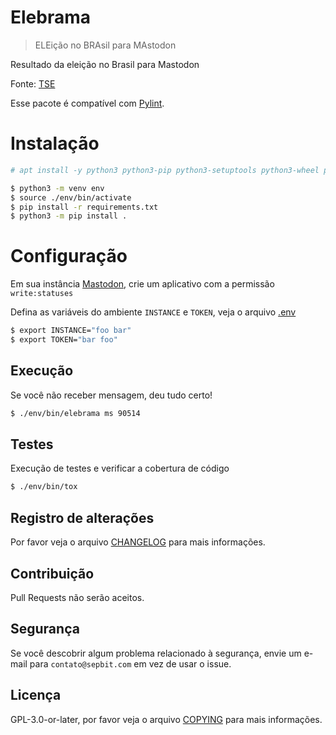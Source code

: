 # Elebrama

> ELEição no BRAsil para MAstodon

Resultado da eleição no Brasil para Mastodon

Fonte: [TSE](https://www.tse.jus.br/eleicoes/eleicoes-2020/eleicoes-2020/interessados-na-divulgacao-de-resultados)

Esse pacote é compatível com [Pylint](https://www.pylint.org).

# Instalação

``` bash
# apt install -y python3 python3-pip python3-setuptools python3-wheel python3-venv python3-dev
```

``` bash
$ python3 -m venv env
$ source ./env/bin/activate
$ pip install -r requirements.txt
$ python3 -m pip install .
```

# Configuração

Em sua instância [Mastodon](https://joinmastodon.org), crie um aplicativo com a permissão `write:statuses`

Defina as variáveis do ambiente `INSTANCE` e `TOKEN`, veja o arquivo [.env](.env)

``` bash
$ export INSTANCE="foo bar"
$ export TOKEN="bar foo"
```

## Execução

Se você não receber mensagem, deu tudo certo!

``` bash
$ ./env/bin/elebrama ms 90514
```

## Testes

Execução de testes e verificar a cobertura de código

``` bash
$ ./env/bin/tox 
```

## Registro de alterações

Por favor veja o arquivo [CHANGELOG](CHANGELOG.md) para mais informações.

## Contribuição

Pull Requests não serão aceitos.

## Segurança

Se você descobrir algum problema relacionado à segurança, envie um e-mail para `contato@sepbit.com` em vez de usar o issue.

## Licença

GPL-3.0-or-later, por favor veja o arquivo [COPYING](COPYING) para mais informações.
